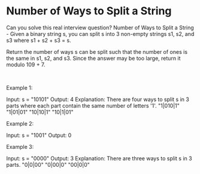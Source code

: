 # Number of Ways to Split a String

Can you solve this real interview question? Number of Ways to Split a String - Given a binary string s, you can split s into 3 non-empty strings s1, s2, and s3 where s1 + s2 + s3 = s.

Return the number of ways s can be split such that the number of ones is the same in s1, s2, and s3. Since the answer may be too large, return it modulo 109 + 7.

 

Example 1:


Input: s = "10101"
Output: 4
Explanation: There are four ways to split s in 3 parts where each part contain the same number of letters '1'.
"1|010|1"
"1|01|01"
"10|10|1"
"10|1|01"


Example 2:


Input: s = "1001"
Output: 0


Example 3:


Input: s = "0000"
Output: 3
Explanation: There are three ways to split s in 3 parts.
"0|0|00"
"0|00|0"
"00|0|0"